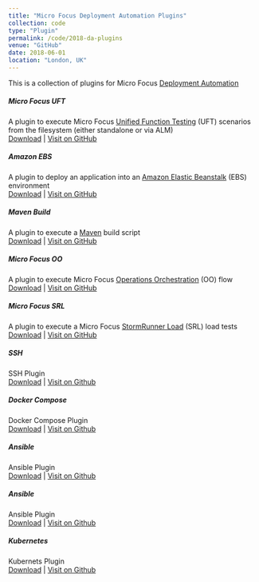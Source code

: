 ```yaml
---
title: "Micro Focus Deployment Automation Plugins"
collection: code
type: "Plugin"
permalink: /code/2018-da-plugins
venue: "GitHub"
date: 2018-06-01
location: "London, UK"
---
```


This is a collection of plugins for Micro Focus [Deployment Automation](https://www.microfocus.com/products/deployment-automation/)

##### Micro Focus UFT
A plugin to execute Micro Focus [Unified Function Testing](https://software.microfocus.com/en-us/products/unified-functional-automated-testing/overview) (UFT) scenarios from the filesystem (either standalone or via ALM)<br/>
[Download](https://github.com/sda-community-plugins/MicroFocus-UFT/raw/master/release/MicroFocus-UFT_6.2_1_dev.zip) | [Visit on GitHub](https://github.com/sda-community-plugins/MicroFocus-UFT)

##### Amazon EBS
A plugin to deploy an application into an [Amazon Elastic Beanstalk](https://aws.amazon.com/elasticbeanstalk/) (EBS) environment<br/>
[Download](https://github.com/sda-community-plugins/AmazonEBS/raw/master/release/AmazonEBS_6.2_3_dev.zip) | [Visit on GitHub](https://github.com/sda-community-plugins/AmazonEBS)

##### Maven Build
A plugin to execute a [Maven](https://maven.apache.org/) build script<br/>
[Download](https://github.com/sda-community-plugins/MavenBuild/raw/master/release/MavenBuild_6.2_1_dev.zip) | [Visit on GitHub](https://github.com/sda-community-plugins/MavenBuild)

##### Micro Focus OO
A plugin to execute Micro Focus [Operations Orchestration](https://software.microfocus.com/en-us/products/operations-orchestration-it-process-automation/overview) (OO) flow<br/>
[Download]() | [Visit on GitHub](https://github.com/sda-community-plugins/MicroFocus-OO)

##### Micro Focus SRL
A plugin to execute a Micro Focus [StormRunner Load](https://software.microfocus.com/en-us/products/stormrunner-load-agile-cloud-testing/overview) (SRL) load tests<br/>
[Download]() | [Visit on GitHub](https://github.com/sda-community-plugins/StormRunner-Load)

##### SSH
SSH Plugin<br/>
[Download](https://github.com/sda-community-plugins/SSH/raw/master/release/SSH_6.1.4_1_dev.zip) | [Visit on Github](https://github.com/sda-community-plugins/SSH)

##### Docker Compose
Docker Compose Plugin<br/>
[Download](https://github.com/sda-community-plugins/DockerCompose/raw/master/release/DockerCompose_6.1.3_5_dev.zip) | [Visit on Github](https://github.com/sda-community-plugins/DockerCompose)

##### Ansible
Ansible Plugin<br/>
[Download](https://github.com/sda-community-plugins/Ansible/blob/master/release/Ansible_6.1.2_1_dev.zip) | [Visit on Github](https://github.com/sda-community-plugins/Ansible)

##### Ansible
Ansible Plugin<br/>
[Download](https://github.com/sda-community-plugins/Ansible/blob/master/release/Ansible_6.1.2_1_dev.zip) | [Visit on Github](https://github.com/sda-community-plugins/Ansible)

##### Kubernetes
Kubernets Plugin<br/>
[Download](https://github.com/sda-community-plugins/Kubernetes) | [Visit on Github](https://github.com/sda-community-plugins/Kubernetes/raw/master/release/Kubernetes_6.1.2_1_dev.zip)




